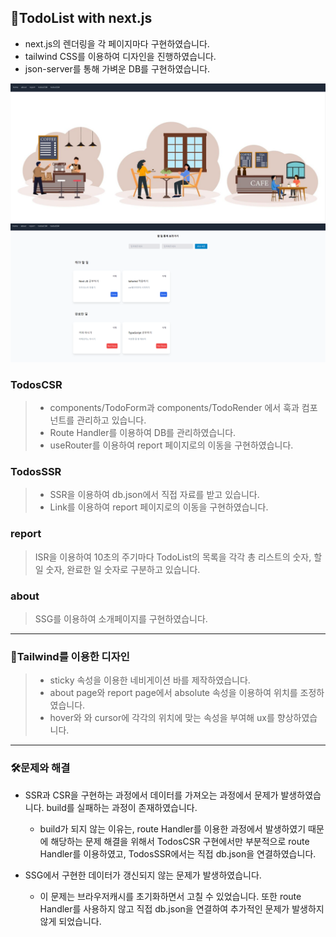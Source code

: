 ## 📝TodoList with next.js

- next.js의 렌더링을 각 페이지마다 구현하였습니다.
- tailwind CSS를 이용하여 디자인을 진행하였습니다.
- json-server를 통해 가벼운 DB를 구현하였습니다.

![alt text](image.png)
![alt text](image-1.png)

### TodosCSR

> - components/TodoForm과 components/TodoRender
>   에서 훅과 컴포넌트를 관리하고 있습니다.
> - Route Handler를 이용하여 DB를 관리하였습니다.
> - useRouter를 이용하여 report 페이지로의 이동을 구현하였습니다.

### TodosSSR

> - SSR을 이용하여 db.json에서 직접 자료를 받고 있습니다.
> - Link를 이용하여 report 페이지로의 이동을 구현하였습니다.

### report

> ISR을 이용하여 10초의 주기마다 TodoList의 목록을 각각
> 총 리스트의 숫자, 할 일 숫자, 완료한 일 숫자로 구분하고 있습니다.

### about

> SSG를 이용하여 소개페이지를 구현하였습니다.

---

### 🎨Tailwind를 이용한 디자인

> - sticky 속성을 이용한 네비게이션 바를 제작하였습니다.
> - about page와 report page에서 absolute 속성을 이용하여 위치를 조정하였습니다.
> - hover와 와 cursor에 각각의 위치에 맞는 속성을 부여해 ux를 향상하였습니다.

---

### 🛠️문제와 해결

- SSR과 CSR을 구현하는 과정에서 데이터를 가져오는 과정에서 문제가 발생하였습니다. build를 실패하는 과정이 존재하였습니다.

  - build가 되지 않는 이유는, route Handler를 이용한 과정에서 발생하였기 때문에 해당하는 문제 해결을 위해서 TodosCSR 구현에서만 부분적으로 route Handler를 이용하였고, TodosSSR에서는 직접 db.json을 연결하였습니다.

- SSG에서 구현한 데이터가 갱신되지 않는 문제가 발생하였습니다.
  - 이 문제는 브라우저캐시를 초기화하면서 고칠 수 있었습니다. 또한 route Handler를 사용하지 않고 직접 db.json을 연결하여 추가적인 문제가 발생하지 않게 되었습니다.
